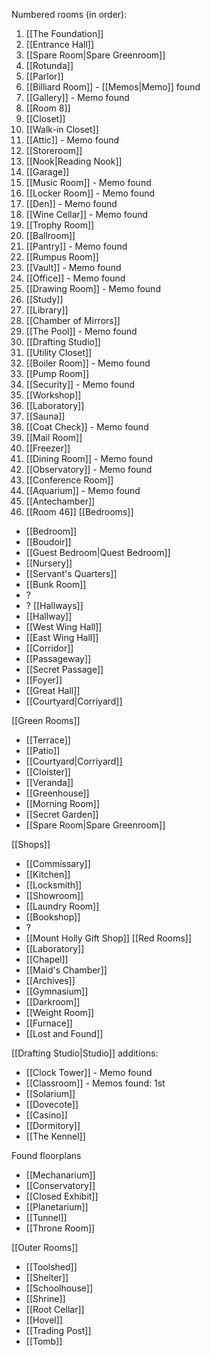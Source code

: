 Numbered rooms (in order):
1. [[The Foundation]]
2. [[Entrance Hall]]
3. [[Spare Room|Spare Greenroom]]
4. [[Rotunda]]
5. [[Parlor]]
6. [[Billiard Room]] - [[Memos|Memo]] found
7. [[Gallery]] - Memo found
8. [[Room 8]]
9. [[Closet]]
10. [[Walk-in Closet]]
11. [[Attic]] - Memo found
12. [[Storeroom]]
13. [[Nook|Reading Nook]]
14. [[Garage]]
15. [[Music Room]] - Memo found
16. [[Locker Room]] - Memo found
17. [[Den]] - Memo found
18. [[Wine Cellar]] - Memo found
19. [[Trophy Room]]
20. [[Ballroom]]
21. [[Pantry]] - Memo found
22. [[Rumpus Room]]
23. [[Vault]] - Memo found
24. [[Office]] - Memo found
25. [[Drawing Room]] - Memo found
26. [[Study]]
27. [[Library]]
28. [[Chamber of Mirrors]]
29. [[The Pool]] - Memo found
30. [[Drafting Studio]]
31. [[Utility Closet]]
32. [[Boiler Room]] - Memo found
33. [[Pump Room]]
34. [[Security]] - Memo found
35. [[Workshop]]
36. [[Laboratory]]
37. [[Sauna]]
38. [[Coat Check]] - Memo found
39. [[Mail Room]]
40. [[Freezer]]
41. [[Dining Room]] - Memo found
42. [[Observatory]] - Memo found
43. [[Conference Room]]
44. [[Aquarium]] - Memo found
45. [[Antechamber]]
46. [[Room 46]]
[[Bedrooms]]
- [[Bedroom]]
- [[Boudoir]]
- [[Guest Bedroom|Quest Bedroom]]
- [[Nursery]]
- [[Servant's Quarters]]
- [[Bunk Room]]
- ?
- ?
[[Hallways]]
- [[Hallway]]
- [[West Wing Hall]]
- [[East Wing Hall]]
- [[Corridor]]
- [[Passageway]]
- [[Secret Passage]]
- [[Foyer]]
- [[Great Hall]]
- [[Courtyard|Corriyard]]

[[Green Rooms]]
- [[Terrace]]
- [[Patio]]
- [[Courtyard|Corriyard]]
- [[Cloister]]
- [[Veranda]]
- [[Greenhouse]]
- [[Morning Room]]
- [[Secret Garden]]
- [[Spare Room|Spare Greenroom]]

[[Shops]]
- [[Commissary]]
- [[Kitchen]]
- [[Locksmith]]
- [[Showroom]]
- [[Laundry Room]]
- [[Bookshop]]
- ?
- [[Mount Holly Gift Shop]]
[[Red Rooms]]
- [[Laboratory]]
- [[Chapel]]
- [[Maid's Chamber]]
- [[Archives]]
- [[Gymnasium]]
- [[Darkroom]]
- [[Weight Room]]
- [[Furnace]]
- [[Lost and Found]]

[[Drafting Studio|Studio]] additions:
- [[Clock Tower]] - Memo found
- [[Classroom]] - Memos found: 1st
- [[Solarium]]
- [[Dovecote]]
- [[Casino]]
- [[Dormitory]]
- [[The Kennel]]

Found floorplans
- [[Mechanarium]]
- [[Conservatory]]
- [[Closed Exhibit]]
- [[Planetarium]]
- [[Tunnel]]
- [[Throne Room]]

[[Outer Rooms]]
- [[Toolshed]]
- [[Shelter]]
- [[Schoolhouse]]
- [[Shrine]]
- [[Root Cellar]]
- [[Hovel]]
- [[Trading Post]]
- [[Tomb]]